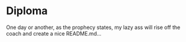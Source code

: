 # Diploma
One day or another, as the prophecy states, my lazy ass will rise off the coach and create a nice README.md...
